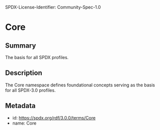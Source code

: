 SPDX-License-Identifier: Community-Spec-1.0

# Core

## Summary

The basis for all SPDX profiles.

## Description

The Core namespace defines foundational concepts serving as the basis for all SPDX-3.0 profiles.

## Metadata

- id: https://spdx.org/rdf/3.0.0/terms/Core
- name: Core

